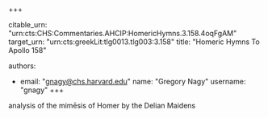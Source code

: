 +++


citable_urn: "urn:cts:CHS:Commentaries.AHCIP:HomericHymns.3.158.4oqFgAM"
target_urn: "urn:cts:greekLit:tlg0013.tlg003:3.158"
title: "Homeric Hymns To Apollo 158"

authors:
- email: "gnagy@chs.harvard.edu"
  name: "Gregory Nagy"
  username: "gnagy"
+++

<p>analysis of the mimēsis of Homer by the Delian Maidens</p>